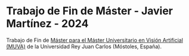 # Trabajo de Fin de Máster - Javier Martínez - 2024

Trabajo de Fin de [Máster para el Máster Universitario en Visión Artificial (MUVA)](https://mastervisionartificial.es/) de la Universidad Rey Juan Carlos (Móstoles, España).
